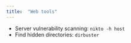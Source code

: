 ```yaml
---
title:  "Web tools"
---
```



* Server vulnerability scanning: `nikto -h host`
* Find hidden directories: `dirbuster`
